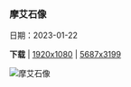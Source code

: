 ### 摩艾石像

日期：2023-01-22

**下载**  |  [1920x1080](https://cn.bing.com/th?id=OHR.SunriseMoai_ZH-CN7413178404_1920x1080.jpg)  |  [5687x3199](https://cn.bing.com/th?id=OHR.SunriseMoai_ZH-CN7413178404_UHD.jpg)

![摩艾石像](https://cn.bing.com/th?id=OHR.SunriseMoai_ZH-CN7413178404_1920x1080.jpg "复活节岛上的摩艾石像，智利 (© Karine Aigner/Tandem Stills + Motion)")

